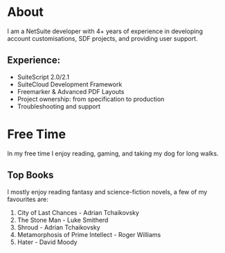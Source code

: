 <!-- BEGIN ARISE ------------------------------
Title:: "home"

Author:: "Josh Simpson"
Description:: "NetSuite Developer, 4+ Years Experience."
Language:: "en"
Thumbnail:: "arise-icon.png"
Published Date:: "2025-10-06"
Modified Date:: "2025-10-06"

content_header:: "false"
rss_hide:: "true"
---- END ARISE \\ DO NOT MODIFY THIS LINE ---->

# About
I am a NetSuite developer with 4+ years of experience in developing account customisations, SDF projects, and providing user support.

## Experience:

 - SuiteScript 2.0/2.1
 - SuiteCloud Development Framework
 - Freemarker & Advanced PDF Layouts
 - Project ownership: from specification to production
 - Troubleshooting and support

# Free Time
In my free time I enjoy reading, gaming, and taking my dog for long walks.

## Top Books
I mostly enjoy reading fantasy and science-fiction novels, a few of my favourites are:

1. City of Last Chances - Adrian Tchaikovsky
2. The Stone Man - Luke Smitherd
3. Shroud - Adrian Tchaikovsky
4. Metamorphosis of Prime Intellect - Roger Williams
5. Hater - David Moody
